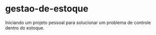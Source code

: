 # gestao-de-estoque
Iniciando um projeto pessoal para solucionar um problema de controle dentro do estoque.

